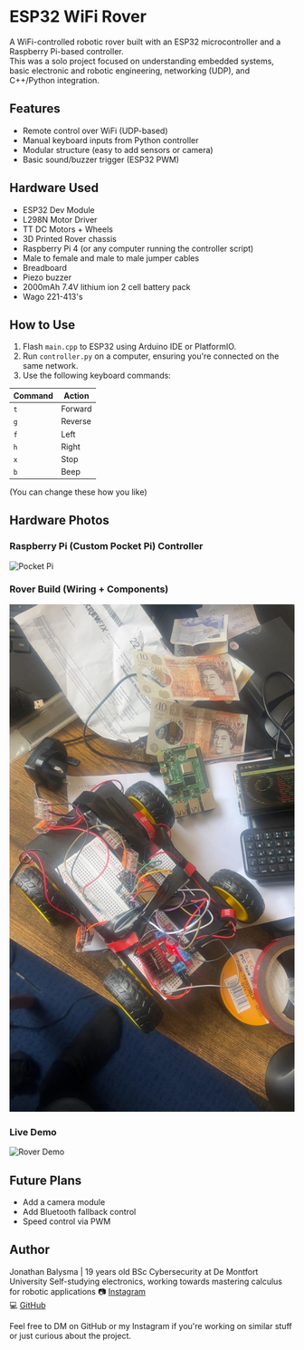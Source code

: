# ESP32 WiFi Rover

A WiFi-controlled robotic rover built with an ESP32 microcontroller and a Raspberry Pi-based controller.  
This was a solo project focused on understanding embedded systems, basic electronic and robotic engineering, networking (UDP), and C++/Python integration.

## Features
- Remote control over WiFi (UDP-based)
- Manual keyboard inputs from Python controller
- Modular structure (easy to add sensors or camera)
- Basic sound/buzzer trigger (ESP32 PWM)

## Hardware Used
- ESP32 Dev Module
- L298N Motor Driver
- TT DC Motors + Wheels
- 3D Printed Rover chassis
- Raspberry Pi 4 (or any computer running the controller script)
- Male to female and male to male jumper cables
- Breadboard
- Piezo buzzer
- 2000mAh 7.4V lithium ion 2 cell battery pack
- Wago 221-413's

## How to Use
1. Flash `main.cpp` to ESP32 using Arduino IDE or PlatformIO.
2. Run `controller.py` on a computer, ensuring you're connected on the same network.
3. Use the following keyboard commands:

| Command | Action   |
|---------|----------|
| `t`     | Forward  |
| `g`     | Reverse  |
| `f`     | Left     |
| `h`     | Right    |
| `x`     | Stop     |
| `b`     | Beep     |

(You can change these how you like)


## Hardware Photos

### Raspberry Pi (Custom Pocket Pi) Controller
![Pocket Pi](media/pocketpi.jpeg)

### Rover Build (Wiring + Components)
![Rover Hardware](media/rover.jpeg)

### Live Demo
![Rover Demo](media/rover-demo.gif)




## Future Plans
- Add a camera module
- Add Bluetooth fallback control
- Speed control via PWM

## Author
Jonathan Balysma | 19 years old 
BSc Cybersecurity at De Montfort University
Self-studying electronics, working towards mastering calculus for robotic applications
📷 [Instagram](https://instagram.com/jbaly1)  
💻 [GitHub](https://github.com/Jbaly1)

Feel free to DM on GitHub or my Instagram if you're working on similar stuff or just curious about the project.
